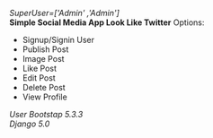 *SuperUser=['Admin' ,'Admin']*
<br>
**Simple Social Media App Look Like Twitter**
Options:
- Signup/Signin User
- Publish Post
- Image Post
- Like Post
- Edit Post
- Delete Post
- View Profile

_User Bootstap 5.3.3_
<br>
_Django 5.0_